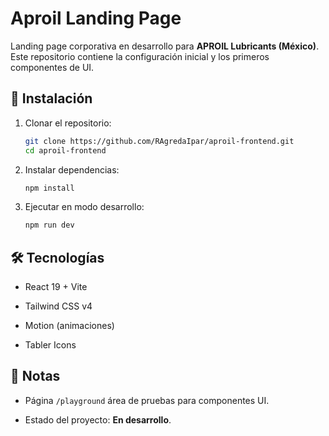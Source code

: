 # Aproil Landing Page

Landing page corporativa en desarrollo para **APROIL Lubricants (México)**.  
Este repositorio contiene la configuración inicial y los primeros componentes de UI.

## 🚀 Instalación

1. Clonar el repositorio:
    ```bash
    git clone https://github.com/RAgredaIpar/aproil-frontend.git
    cd aproil-frontend
    ```
2. Instalar dependencias:
    ```bash
    npm install
    ```
3. Ejecutar en modo desarrollo:
    ```bash
    npm run dev
    ```
## 🛠️ Tecnologías
- React 19 + Vite

- Tailwind CSS v4

- Motion (animaciones)

- Tabler Icons

## 📌 Notas
- Página `/playground` área de pruebas para componentes UI.

- Estado del proyecto: __En desarrollo__.